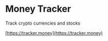 # Money Tracker

Track crypto currencies and stocks

[https://tracker.money](https://tracker.money)
